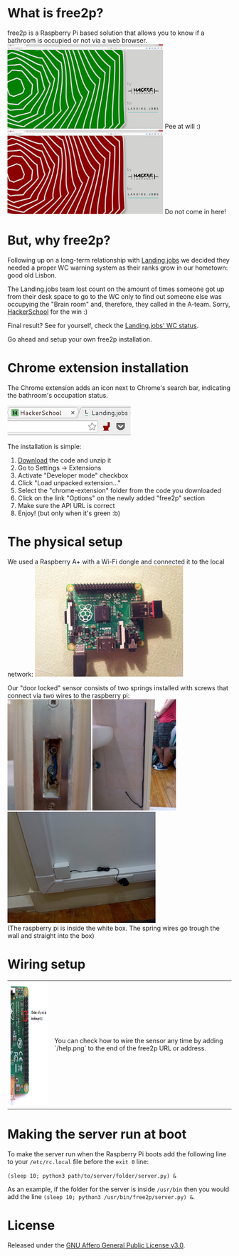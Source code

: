 # What is free2p?

free2p is a Raspberry Pi based solution that allows you to know if a bathroom is occupied or not via a web browser.
<br>
<img src="https://github.com/HackerSchool/free2p/blob/master/media/5free2p.PNG" width="350" >
Pee at will :)
<br>
<img src="https://github.com/HackerSchool/free2p/blob/master/media/6busy2p.PNG" width="350" >
Do not come in here!

# But, why free2p?

Following up on a long-term relationship with [Landing.jobs](https://landing.jobs) we decided they needed a proper WC warning system as their ranks grow in our hometown: good old Lisbon.

The Landing.jobs team lost count on the amount of times someone got up from their desk space to go to the WC only to find out someone else was occupying the "Brain room" and, therefore, they called in the A-team. Sorry, [HackerSchool](http://hackerschool.io) for the win :)

Final result? See for yourself, check the [Landing.jobs' WC status](http://wc.landing.jobs).

Go ahead and setup your own free2p installation.

# Chrome extension installation

The Chrome extension adds an icon next to Chrome's search bar, indicating the bathroom's occupation status.

<img src="https://github.com/HackerSchool/free2p/blob/master/media/chrome-extension.png">

The installation is simple:

1. [Download](https://github.com/HackerSchool/free2p/archive/master.zip) the code and unzip it
2. Go to Settings -> Extensions
3. Activate "Developer mode" checkbox
4. Click "Load unpacked extension..."
5. Select the "chrome-extension" folder from the code you downloaded
6. Click on the link "Options" on the newly added "free2p" section
7. Make sure the API URL is correct
8. Enjoy! (but only when it's green :b)

# The physical setup

We used a Raspberry A+ with a Wi-Fi dongle and connected it to the local network:
<img src="https://github.com/HackerSchool/free2p/blob/master/media/1raspAplus.jpg" height="250">

Our "door locked" sensor consists of two springs installed with screws that connect via two wires to the raspberry pi:
<br>
<img src="https://github.com/HackerSchool/free2p/blob/master/media/2Lock.jpg" height="250">
<img src="https://github.com/HackerSchool/free2p/blob/master/media/3Inside.jpg" height="250">
<img src="https://github.com/HackerSchool/free2p/blob/master/media/4Outside.jpg" height="250">
<br>
(The raspberry pi is inside the white box. The spring wires go trough the wall and straight into the box)

# Wiring setup

<table>
    <tr>
        <td><img src="https://github.com/HackerSchool/free2p/blob/master/help.png" height="280" ></td>
        <td>You can check how to wire the sensor any time by adding `/help.png` to the end of the free2p URL or address.</td>
    </tr>
</table>

# Making the server run at boot

To make the server run when the Raspberry Pi boots add the following line to your `/etc/rc.local` file before the `exit 0` line:

`(sleep 10; python3 path/to/server/folder/server.py) &`

As an example, if the folder for the server is inside `/usr/bin` then you would add the line `(sleep 10; python3 /usr/bin/free2p/server.py) &`.

# License

Released under the [GNU Affero General Public License v3.0](http://choosealicense.com/licenses/agpl-3.0/).
